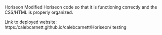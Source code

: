 Horiseon
Modified Horiseon code so that it is functioning correctly and the CSS/HTML is properly organized. 

Link to deployed website: https:/calebcarnett.github.io/calebcarnett/Horiseon/
testing